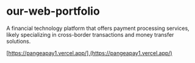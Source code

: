 # our-web-portfolio

 A financial technology platform that offers payment processing services, likely specializing in cross-border transactions and money transfer solutions.

 [https://pangeapay1.vercel.app/],(https://pangeapay1.vercel.app/)

 
